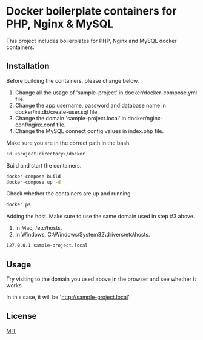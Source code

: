 # Docker boilerplate containers for PHP, Nginx & MySQL

This project includes boilerplates for PHP, Nginx and MySQL docker containers.

## Installation

Before building the containers, please change below.

1. Change all the usage of 'sample-project' in docker/docker-compose.yml file.
2. Change the app username, password and database name in docker/initdb/create-user.sql file.
3. Change the domain 'sample-project.local' in docker/nginx-conf/nginx.conf file.
4. Change the MySQL connect config values in index.php file.

Make sure you are in the correct path in the bash.

```bash
cd <project-directory>/docker
```

Build and start the containers.

```bash
docker-compose build
docker-compose up -d
```

Check whether the containers are up and running.

```bash
docker ps
```

Adding the host. Make sure to use the same domain used in step #3 above.

1. In Mac, /etc/hosts.
2. In Windows, C:\Windows\System32\drivers\etc\hosts.

```bash
127.0.0.1 sample-project.local
```

## Usage

Try visiting to the domain you used above in the browser and see whether it works.

In this case, it will be 'http://sample-project.local'.

## License

[MIT](https://choosealicense.com/licenses/mit/)